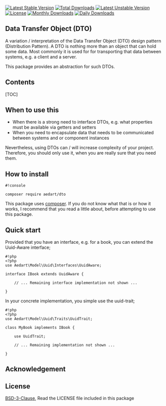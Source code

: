 [![Latest Stable Version](https://poser.pugx.org/aedart/dto/v/stable)](https://packagist.org/packages/aedart/dto)
[![Total Downloads](https://poser.pugx.org/aedart/dto/downloads)](https://packagist.org/packages/aedart/dto)
[![Latest Unstable Version](https://poser.pugx.org/aedart/dto/v/unstable)](https://packagist.org/packages/aedart/dto)
[![License](https://poser.pugx.org/aedart/dto/license)](https://packagist.org/packages/aedart/dto)
[![Monthly Downloads](https://poser.pugx.org/aedart/dto/d/monthly)](https://packagist.org/packages/aedart/dto)
[![Daily Downloads](https://poser.pugx.org/aedart/dto/d/daily)](https://packagist.org/packages/aedart/dto)

## Data Transfer Object (DTO) ##

A variation / interpretation of the Data Transfer Object (DTO) design pattern (Distribution Pattern). A DTO is nothing more than an object that
can hold some data. Most commonly it is used for for transporting that data between systems, e.g. a client and a server. 

This package provides an abstraction for such DTOs.

## Contents ##

[TOC]

## When to use this ##

* When there is a strong need to interface DTOs, e.g. what properties must be available via getters and setters
* When you need to encapsulate data that needs to be communicated between systems and or component instances

Nevertheless, using DTOs can / will increase complexity of your project. Therefore, you should only use it, when you are really sure that you need them.

## How to install ##

```
#!console

composer require aedart/dto
```

This package uses [composer](https://getcomposer.org/). If you do not know what that is or how it works, I recommend that you read a little about, before attempting to use this package.

## Quick start ##

Provided that you have an interface, e.g. for a book, you can extend the Uuid-Aware interface;

```
#!php
<?php
use Aedart\Model\Uuid\Interfaces\UuidAware;

interface IBook extends UuidAware {

    // ... Remaining interface implementation not shown ...
    
}

```

In your concrete implementation, you simple use the uuid-trait;
 
```
#!php
<?php
use Aedart\Model\Uuid\Traits\UuidTrait;

class MyBook implements IBook {
 
    use UuidTrait;

    // ... Remaining implementation not shown ... 
 
}
```

## Acknowledgement ##



## License ##

[BSD-3-Clause](http://spdx.org/licenses/BSD-3-Clause), Read the LICENSE file included in this package